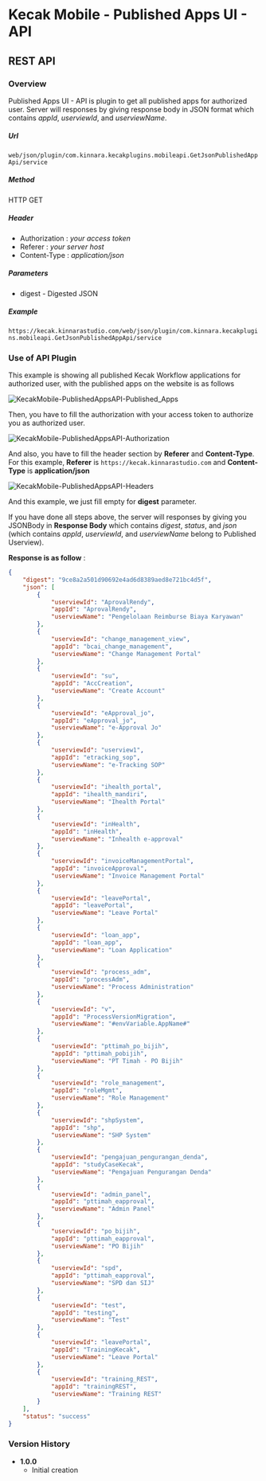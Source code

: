 # Kecak Mobile - Published Apps UI - API #

## REST API ##

### Overview ###

Published Apps UI - API is plugin to get all published apps for authorized user. Server will responses by giving response body in JSON format which contains *appId*, *userviewId*, and *userviewName*.

##### Url #####

`web/json/plugin/com.kinnara.kecakplugins.mobileapi.GetJsonPublishedAppApi/service`

##### Method #####
HTTP GET

##### Header #####
* Authorization : *your access token*
* Referer : *your server host*
* Content-Type : *application/json*

##### Parameters #####
* digest - Digested JSON

##### Example #####
`https://kecak.kinnarastudio.com/web/json/plugin/com.kinnara.kecakplugins.mobileapi.GetJsonPublishedAppApi/service`

### Use of API Plugin ###

This example is showing all published Kecak Workflow applications for authorized user, with the published apps on the website is as follows

<img src="https://raw.githubusercontent.com/kinnara-digital-studio/kecak-workflow/master/docs/assets/KecakMobile-PublishedAppsAPI-Published_Apps.PNG" alt="KecakMobile-PublishedAppsAPI-Published_Apps" />


Then, you have to fill the authorization with your access token to authorize you as authorized user.

<img src="https://raw.githubusercontent.com/kinnara-digital-studio/kecak-workflow/master/docs/assets/KecakMobile-PublishedAppsAPI-Authorization.PNG" alt="KecakMobile-PublishedAppsAPI-Authorization" />

And also, you have to fill the header section by **Referer** and **Content-Type**. For this example, **Referer** is `https://kecak.kinnarastudio.com` and **Content-Type** is **application/json**

<img src="https://raw.githubusercontent.com/kinnara-digital-studio/kecak-workflow/master/docs/assets/KecakMobile-PublishedAppsAPI-Headers.PNG" alt="KecakMobile-PublishedAppsAPI-Headers" />

And this example, we just fill empty for **digest** parameter.

If you have done all steps above, the server will responses by giving you JSONBody in **Response Body** which contains *digest*, *status*, and *json* (which contains *appId*, *userviewId*, and *userviewName* belong to Published Userview).

**Response is as follow** :
```json
{
    "digest": "9ce8a2a501d90692e4ad6d8389aed8e721bc4d5f",
    "json": [
        {
            "userviewId": "AprovalRendy",
            "appId": "AprovalRendy",
            "userviewName": "Pengelolaan Reimburse Biaya Karyawan"
        },
        {
            "userviewId": "change_management_view",
            "appId": "bcai_change_management",
            "userviewName": "Change Management Portal"
        },
        {
            "userviewId": "su",
            "appId": "AccCreation",
            "userviewName": "Create Account"
        },
        {
            "userviewId": "eApproval_jo",
            "appId": "eApproval_jo",
            "userviewName": "e-Approval Jo"
        },
        {
            "userviewId": "userview1",
            "appId": "etracking_sop",
            "userviewName": "e-Tracking SOP"
        },
        {
            "userviewId": "ihealth_portal",
            "appId": "ihealth_mandiri",
            "userviewName": "Ihealth Portal"
        },
        {
            "userviewId": "inHealth",
            "appId": "inHealth",
            "userviewName": "Inhealth e-approval"
        },
        {
            "userviewId": "invoiceManagementPortal",
            "appId": "invoiceApproval",
            "userviewName": "Invoice Management Portal"
        },
        {
            "userviewId": "leavePortal",
            "appId": "leavePortal",
            "userviewName": "Leave Portal"
        },
        {
            "userviewId": "loan_app",
            "appId": "loan_app",
            "userviewName": "Loan Application"
        },
        {
            "userviewId": "process_adm",
            "appId": "processAdm",
            "userviewName": "Process Administration"
        },
        {
            "userviewId": "v",
            "appId": "ProcessVersionMigration",
            "userviewName": "#envVariable.AppName#"
        },
        {
            "userviewId": "pttimah_po_bijih",
            "appId": "pttimah_pobijih",
            "userviewName": "PT Timah - PO Bijih"
        },
        {
            "userviewId": "role_management",
            "appId": "roleMgmt",
            "userviewName": "Role Management"
        },
        {
            "userviewId": "shpSystem",
            "appId": "shp",
            "userviewName": "SHP System"
        },
        {
            "userviewId": "pengajuan_pengurangan_denda",
            "appId": "studyCaseKecak",
            "userviewName": "Pengajuan Pengurangan Denda"
        },
        {
            "userviewId": "admin_panel",
            "appId": "pttimah_eapproval",
            "userviewName": "Admin Panel"
        },
        {
            "userviewId": "po_bijih",
            "appId": "pttimah_eapproval",
            "userviewName": "PO Bijih"
        },
        {
            "userviewId": "spd",
            "appId": "pttimah_eapproval",
            "userviewName": "SPD dan SIJ"
        },
        {
            "userviewId": "test",
            "appId": "testing",
            "userviewName": "Test"
        },
        {
            "userviewId": "leavePortal",
            "appId": "TrainingKecak",
            "userviewName": "Leave Portal"
        },
        {
            "userviewId": "training_REST",
            "appId": "trainingREST",
            "userviewName": "Training REST"
        }
    ],
    "status": "success"
}
```

### Version History ###

*  **1.0.0**
   * Initial creation


